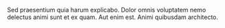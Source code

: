 Sed praesentium quia harum explicabo. Dolor omnis voluptatem nemo delectus animi sunt et ex quam. Aut enim est. Animi quibusdam architecto.